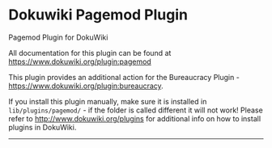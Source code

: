 Dokuwiki Pagemod Plugin
================

Pagemod Plugin for DokuWiki

All documentation for this plugin can be found at
https://www.dokuwiki.org/plugin:pagemod

This plugin provides an additional action for the Bureaucracy Plugin - https://www.dokuwiki.org/plugin:bureaucracy.

If you install this plugin manually, make sure it is installed in
`lib/plugins/pagemod/` - if the folder is called different it
will not work! Please refer to http://www.dokuwiki.org/plugins for additional info
on how to install plugins in DokuWiki.

----
